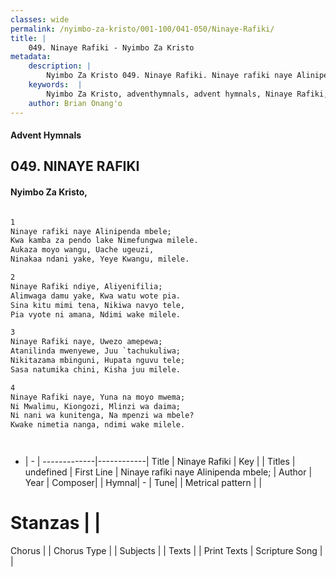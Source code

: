 ```yaml
---
classes: wide
permalink: /nyimbo-za-kristo/001-100/041-050/Ninaye-Rafiki/
title: |
    049. Ninaye Rafiki - Nyimbo Za Kristo
metadata:
    description: |
        Nyimbo Za Kristo 049. Ninaye Rafiki. Ninaye rafiki naye Alinipenda mbele; Kwa kamba za pendo lake Nimefungwa milele.	 Aukaza moyo wangu, Uache ugeuzi, Ninakaa ndani yake, Yeye Kwangu, milele.  
    keywords:  |
        Nyimbo Za Kristo, adventhymnals, advent hymnals, Ninaye Rafiki, Ninaye rafiki naye Alinipenda mbele;. 
    author: Brian Onang'o
---
```


#### Advent Hymnals
## 049. NINAYE RAFIKI
####  Nyimbo Za Kristo,

```txt

1
Ninaye rafiki naye Alinipenda mbele;
Kwa kamba za pendo lake Nimefungwa milele.	
Aukaza moyo wangu, Uache ugeuzi,
Ninakaa ndani yake, Yeye Kwangu, milele.

2
Ninaye Rafiki ndiye, Aliyenifilia;
Alimwaga damu yake, Kwa watu wote pia.
Sina kitu mimi tena, Nikiwa navyo tele,
Pia vyote ni amana, Ndimi wake milele.

3
Ninaye Rafiki naye, Uwezo amepewa;
Atanilinda mwenyewe, Juu `tachukuliwa;
Nikitazama mbinguni, Hupata nguvu tele;
Sasa natumika chini, Kisha juu milele.

4
Ninaye Rafiki naye, Yuna na moyo mwema;
Ni Mwalimu, Kiongozi, Mlinzi wa daima;
Ni nani wa kunitenga, Na mpenzi wa mbele?
Kwake nimetia nanga, ndimi wake milele.




```

- |   -  |
-------------|------------|
Title | Ninaye Rafiki |
Key |  |
Titles | undefined |
First Line | Ninaye rafiki naye Alinipenda mbele; |
Author | 
Year | 
Composer| |
Hymnal|  - |
Tune|  |
Metrical pattern | |
# Stanzas |  |
Chorus |  |
Chorus Type |  |
Subjects | |
Texts |  |
Print Texts | 
Scripture Song |  |
    
